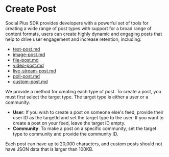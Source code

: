 # Create Post

Social Plus SDK provides developers with a powerful set of tools for creating a wide range of post types with support for a broad range of content formats, users can create highly dynamic and engaging posts that help to drive user engagement and increase retention, including:

* [text-post.md](text-post.md "mention")
* [image-post.md](image-post.md "mention")
* [file-post.md](file-post.md "mention")
* [video-post.md](video-post.md "mention")
* [live-stream-post.md](live-stream-post.md "mention")
* [poll-post.md](poll-post.md "mention")
* [custom-post.md](custom-post.md "mention")

We provide a method for creating each type of post. To create a post, you must first select the target type. The target type is either a user or a community.

* **User**: If you wish to create a post on someone else's feed, provide their user ID as the targetId and set the target type to the user. If you want to create a post on your feed, leave the target ID empty.&#x20;
* **Community**: To make a post on a specific community, set the target type to community and provide the community ID.

Each post can have up to 20,000 characters, and custom posts should not have JSON data that is larger than 100KB.
